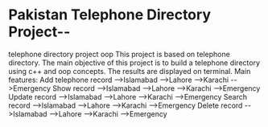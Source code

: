 # Pakistan Telephone Directory Project--
telephone directory project oop
This project is based on telephone directory. The main objective of this project is to build a telephone directory using c++ and oop concepts. The results are displayed on terminal.
Main features:
Add telephone record
  -->Islamabad
  -->Lahore
  -->Karachi
  -->Emergency
Show record
  -->Islamabad
  -->Lahore
  -->Karachi
  -->Emergency
Update record
  -->Islamabad
  -->Lahore
  -->Karachi
  -->Emergency
Search record
  -->Islamabad
  -->Lahore
  -->Karachi
  -->Emergency
Delete record
  -->Islamabad
  -->Lahore
  -->Karachi
  -->Emergency
